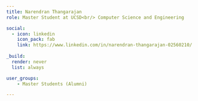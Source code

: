 ```yaml
---
title: Narendran Thangarajan
role: Master Student at UCSD<br/> Computer Science and Engineering

social:
  - icon: linkedin
    icon_pack: fab
    link: https://www.linkedin.com/in/narendran-thangarajan-02560210/
    
_build:
  render: never
  list: always

user_groups:
    - Master Students (Alumni)

---
```

